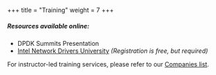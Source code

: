 +++
title = "Training"
weight = 7
+++

##### Resources available online:

- DPDK Summits Presentation
- [Intel Network Drivers University](https://builders.intel.com/university/networkbuilders/coursescategory/dpdk) *(Registration is free, but required)*

For instructor-led training services, please refer to our [Companies list](https://www.dpdk.org/ecosystem).
